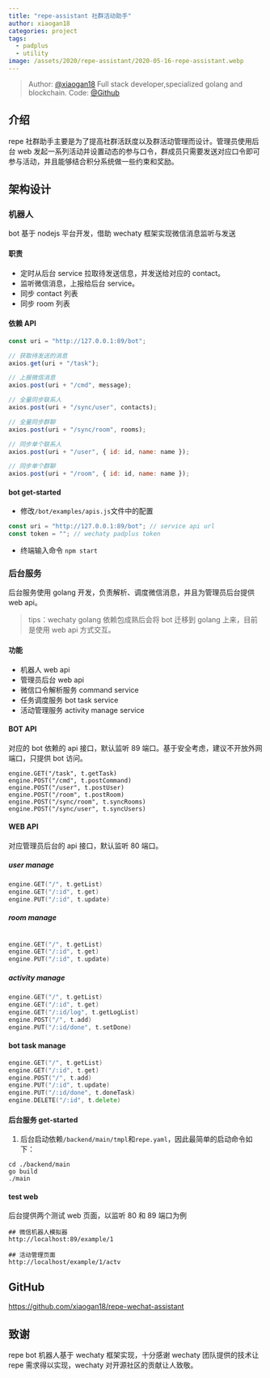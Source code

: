 ```yaml
---
title: "repe-assistant 社群活动助手"
author: xiaogan18
categories: project
tags:
  - padplus
  - utility
image: /assets/2020/repe-assistant/2020-05-16-repe-assistant.webp
---
```


> Author: [@xiaogan18](https://github.com/xiaogan18) Full stack developer,specialized golang and blockchain.
> Code: [@Github](https://github.com/xiaogan18/repe-wechat-assistant)

## 介绍

repe 社群助手主要是为了提高社群活跃度以及群活动管理而设计。管理员使用后台 web 发起一系列活动并设置动态的参与口令，群成员只需要发送对应口令即可参与活动，并且能够结合积分系统做一些约束和奖励。

## 架构设计

### 机器人

bot 基于 nodejs 平台开发，借助 wechaty 框架实现微信消息监听与发送

#### 职责

- 定时从后台 service 拉取待发送信息，并发送给对应的 contact。
- 监听微信消息，上报给后台 service。
- 同步 contact 列表
- 同步 room 列表

#### 依赖 API

```javascript
const uri = "http://127.0.0.1:89/bot";

// 获取待发送的消息
axios.get(uri + "/task");

// 上报微信消息
axios.post(uri + "/cmd", message);

// 全量同步联系人
axios.post(uri + "/sync/user", contacts);

// 全量同步群聊
axios.post(uri + "/sync/room", rooms);

// 同步单个联系人
axios.post(uri + "/user", { id: id, name: name });

// 同步单个群聊
axios.post(uri + "/room", { id: id, name: name });
```

#### bot get-started

- 修改`/bot/examples/apis.js`文件中的配置

```javascript
const uri = "http://127.0.0.1:89/bot"; // service api url
const token = ""; // wechaty padplus token
```

- 终端输入命令 `npm start`

### 后台服务

后台服务使用 golang 开发，负责解析、调度微信消息，并且为管理员后台提供 web api。

> tips：wechaty golang 依赖包成熟后会将 bot 迁移到 golang 上来，目前是使用 web api 方式交互。

#### 功能

- 机器人 web api
- 管理员后台 web api
- 微信口令解析服务 command service
- 任务调度服务 bot task service
- 活动管理服务 activity manage service

#### BOT API

对应的 bot 依赖的 api 接口，默认监听 89 端口。基于安全考虑，建议不开放外网端口，只提供 bot 访问。

```javacript
engine.GET("/task", t.getTask)
engine.POST("/cmd", t.postCommand)
engine.POST("/user", t.postUser)
engine.POST("/room", t.postRoom)
engine.POST("/sync/room", t.syncRooms)
engine.POST("/sync/user", t.syncUsers)
```

#### WEB API

对应管理员后台的 api 接口，默认监听 80 端口。

##### user manage

```go
engine.GET("/", t.getList)
engine.GET("/:id", t.get)
engine.PUT("/:id", t.update)
```

##### room manage

```go

engine.GET("/", t.getList)
engine.GET("/:id", t.get)
engine.PUT("/:id", t.update)
```

##### activity manage

```go
engine.GET("/", t.getList)
engine.GET("/:id", t.get)
engine.GET("/:id/log", t.getLogList)
engine.POST("/", t.add)
engine.PUT("/:id/done", t.setDone)
```

#### bot task manage

```go
engine.GET("/", t.getList)
engine.GET("/:id", t.get)
engine.POST("/", t.add)
engine.PUT("/:id", t.update)
engine.PUT("/:id/done", t.doneTask)
engine.DELETE("/:id", t.delete)
```

#### 后台服务 get-started

1. 后台启动依赖`/backend/main/tmpl`和`repe.yaml`，因此最简单的启动命令如下：

```shell
cd ./backend/main
go build
./main
```

#### test web

后台提供两个测试 web 页面，以监听 80 和 89 端口为例

```shell
## 微信机器人模拟器
http://localhost:89/example/1

## 活动管理页面
http://localhost/example/1/actv
```

## GitHub

<https://github.com/xiaogan18/repe-wechat-assistant>

## 致谢

repe bot 机器人基于 wechaty 框架实现，十分感谢 wechaty 团队提供的技术让 repe 需求得以实现，wechaty 对开源社区的贡献让人致敬。

